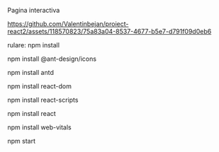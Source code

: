 





Pagina interactiva


https://github.com/Valentinbejan/proiect-react2/assets/118570823/75a83a04-8537-4677-b5e7-d791f09d0eb6



rulare:
npm install

npm install @ant-design/icons

npm install antd

npm install react-dom

npm install react-scripts

npm install react

npm install web-vitals

npm start
